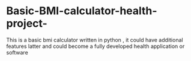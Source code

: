 # Basic-BMI-calculator-health-project-
This is a basic bmi calculator written in python , it could have additional features latter and could become a fully developed health application or software

